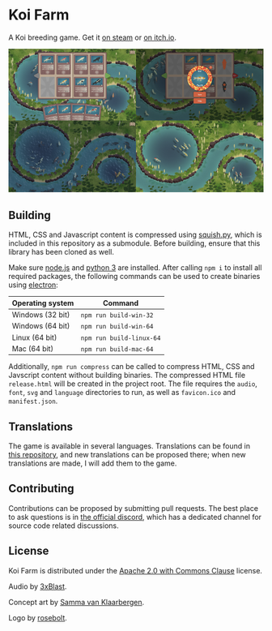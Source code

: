 # Koi Farm

A Koi breeding game. Get it [on steam](https://store.steampowered.com/app/1518810/Koi_Farm) or [on itch.io](https://jobtalle.itch.io/koifarm).

![alt text](screenshots.png "Koi Farm")

## Building

HTML, CSS and Javascript content is compressed using [squish.py](https://github.com/jobtalle/squish.py), which is included in this repository as a submodule. Before building, ensure that this library has been cloned as well.

Make sure [node.js](https://www.nodejs.org) and [python 3](https://www.python.org/) are installed. After calling `npm i` to install all required packages, the following commands can be used to create binaries using [electron](https://github.com/electron/electron):

| Operating system | Command |
| --- | --- |
| Windows (32 bit) | `npm run build-win-32` |
| Windows (64 bit) | `npm run build-win-64` |
| Linux (64 bit) | `npm run build-linux-64` |
| Mac (64 bit) | `npm run build-mac-64` |

Additionally, `npm run compress` can be called to compress HTML, CSS and Javscript content without building binaries. The compressed HTML file `release.html` will be created in the project root. The file requires the `audio`, `font`, `svg` and `language` directories to run, as well as `favicon.ico` and `manifest.json`.

## Translations

The game is available in several languages. Translations can be found in [this repository](https://github.com/jobtalle/KoiTranslations), and new translations can be proposed there; when new translations are made, I will add them to the game.

## Contributing

Contributions can be proposed by submitting pull requests. The best place to ask questions is in [the official discord](https://discord.gg/bw3ZFe63Qg), which has a dedicated channel for source code related discussions.

## License

Koi Farm is distributed under the [Apache 2.0 with Commons Clause](LICENSE.md) license.

Audio by [3xBlast](http://3xblast.com/3xblast.com/).

Concept art by [Samma van Klaarbergen](https://www.artstation.com/samma).

Logo by [rosebolt](https://www.instagram.com/rosebolt/?hl=en).
